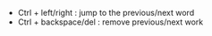* Ctrl + left/right : jump to the previous/next word
* Ctrl + backspace/del : remove previous/next work
